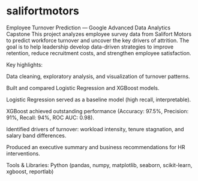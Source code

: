 # salifortmotors
Employee Turnover Prediction — Google Advanced Data Analytics Capstone
This project analyzes employee survey data from Salifort Motors to predict workforce turnover and uncover the key drivers of attrition. The goal is to help leadership develop data-driven strategies to improve retention, reduce recruitment costs, and strengthen employee satisfaction.

Key highlights:

Data cleaning, exploratory analysis, and visualization of turnover patterns.

Built and compared Logistic Regression and XGBoost models.

Logistic Regression served as a baseline model (high recall, interpretable).

XGBoost achieved outstanding performance (Accuracy: 97.5%, Precision: 91%, Recall: 94%, ROC AUC: 0.98).

Identified drivers of turnover: workload intensity, tenure stagnation, and salary band differences.

Produced an executive summary and business recommendations for HR interventions.

Tools & Libraries:
Python (pandas, numpy, matplotlib, seaborn, scikit-learn, xgboost, reportlab)
